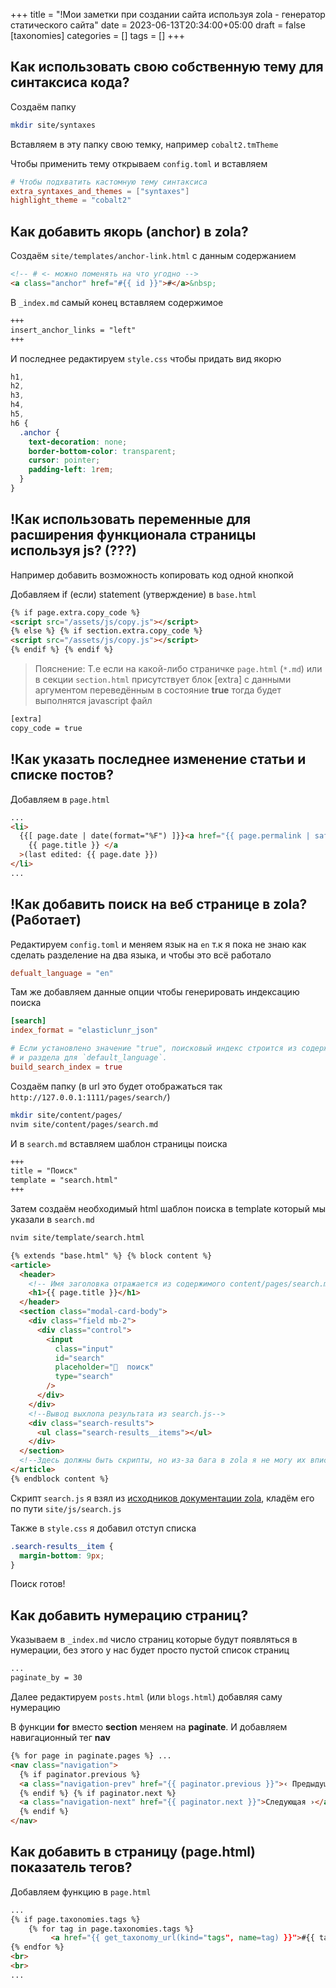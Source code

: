 +++
title = "!Мои заметки при создании сайта используя zola - генератор статического сайта"
date = 2023-06-13T20:34:00+05:00
draft = false
[taxonomies]
categories = []
tags = []
+++

## Как использовать свою собственную тему для синтаксиса кода?

Создаём папку

```sh
mkdir site/syntaxes
```

Вставляем в эту папку свою темку, например `cobalt2.tmTheme`

Чтобы применить тему открываем `config.toml` и вставляем

```toml
# Чтобы подхватить кастомную тему синтаксиса
extra_syntaxes_and_themes = ["syntaxes"]
highlight_theme = "cobalt2"
```

## Как добавить якорь (anchor) в zola?

Создаём `site/templates/anchor-link.html` с данным содержанием

```html
<!-- # <- можно поменять на что угодно -->
<a class="anchor" href="#{{ id }}">#</a>&nbsp;
```

В `_index.md` самый конец вставляем содержимое

```md
+++
insert_anchor_links = "left"
+++
```

И последнее редактируем `style.css` чтобы придать вид якорю

```css
h1,
h2,
h3,
h4,
h5,
h6 {
  .anchor {
    text-decoration: none;
    border-bottom-color: transparent;
    cursor: pointer;
    padding-left: 1rem;
  }
}
```

## !Как использовать переменные для расширения функционала страницы используя js? (???)

Например добавить возможность копировать код одной кнопкой

Добавляем if (если) statement (утверждение) в `base.html`

```html
{% if page.extra.copy_code %}
<script src="/assets/js/copy.js"></script>
{% else %} {% if section.extra.copy_code %}
<script src="/assets/js/copy.js"></script>
{% endif %} {% endif %}
```

> Пояснение: Т.е если на какой-либо страничке `page.html` (`*.md`)
> или в секции `section.html` присутствует блок [extra]
> с данными аргументом переведённым в состояние **true**
> тогда будет выполнятся javascript файл

```txt
[extra]
copy_code = true
```

## !Как указать последнее изменение статьи и списке постов?

Добавляем в `page.html`

```html
...
<li>
  {{[ page.date | date(format="%F") ]}}<a href="{{ page.permalink | safe }}">
    {{ page.title }} </a
  >(last edited: {{ page.date }})
</li>
...
```

## !Как добавить поиск на веб странице в zola? (Работает)

Редактируем `config.toml` и меняем язык на `en` т.к я пока не знаю как сделать разделение на два языка, и чтобы это всё работало

```toml
defualt_language = "en"
```

Там же добавляем данные опции чтобы генерировать индексацию поиска

```toml
[search]
index_format = "elasticlunr_json"

# Если установлено значение "true", поисковый индекс строится из содержимого страниц
# и раздела для `default_language`.
build_search_index = true
```

Создаём папку (в url это будет отображаться так `http://127.0.0.1:1111/pages/search/`)

```sh
mkdir site/content/pages/
nvim site/content/pages/search.md
```

И в `search.md` вставляем шаблон страницы поиска

```md
+++
title = "Поиск"
template = "search.html"
+++
```

Затем создаём необходимый html шаблон поиска в template который мы указали в `search.md`

```sh
nvim site/template/search.html
```

```html
{% extends "base.html" %} {% block content %}
<article>
  <header>
    <!-- Имя заголовка отражается из содержимого content/pages/search.md -->
    <h1>{{ page.title }}</h1>
  </header>
  <section class="modal-card-body">
    <div class="field mb-2">
      <div class="control">
        <input
          class="input"
          id="search"
          placeholder="🔎  поиск"
          type="search"
        />
      </div>
    </div>
    <!--Вывод выхлопа результата из search.js-->
    <div class="search-results">
      <ul class="search-results__items"></ul>
    </div>
  </section>
  <!--Здесь должны быть скрипты, но из-за бага в zola я не могу их вписать-->
</article>
{% endblock content %}
```

Скрипт `search.js` я взял из [исходников документации zola](https://github.com/getzola/zola/blob/master/docs/static/search.js),
кладём его по пути `site/js/search.js`

Также в `style.css` я добавил отступ списка

```css
.search-results__item {
  margin-bottom: 9px;
}
```

Поиск готов!

## Как добавить нумерацию страниц?

Указываем в `_index.md` число страниц которые будут появляться в нумерации, без этого у нас будет просто пустой список страниц

```md
...
paginate_by = 30
```

Далее редактируем `posts.html` (или `blogs.html`) добавляя саму нумерацию

В функции **for** вместо **section** меняем на **paginate**. И добавляем навигационный тег **nav**

```html
{% for page in paginate.pages %} ...
<nav class="navigation">
  {% if paginator.previous %}
  <a class="navigation-prev" href="{{ paginator.previous }}">‹ Предыдущая</a>
  {% endif %} {% if paginator.next %}
  <a class="navigation-next" href="{{ paginator.next }}">Следующая ›</a>
  {% endif %}
</nav>
```

## Как добавить в страницу (page.html) показатель тегов?

Добавляем функцию в `page.html`

```html
...
{% if page.taxonomies.tags %}
    {% for tag in page.taxonomies.tags %}
         <a href="{{ get_taxonomy_url(kind="tags", name=tag) }}">#{{ tag }}</a>
{% endfor %}
<br>
<br>
...
```
